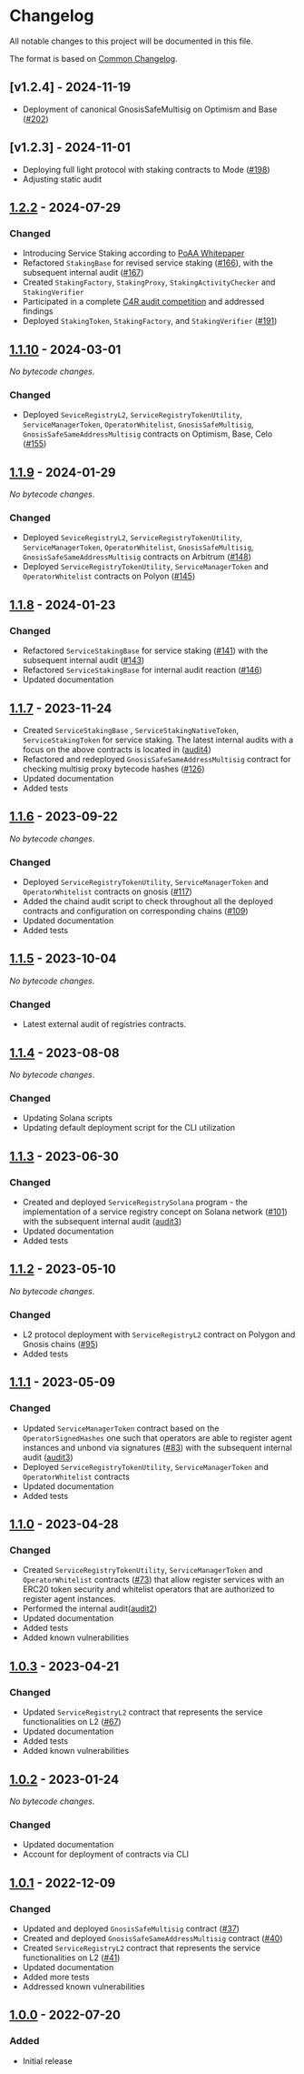 # Changelog

All notable changes to this project will be documented in this file.

The format is based on [Common Changelog](https://common-changelog.org).


[1.2.4]: https://github.com/valory-xyz/autonolas-registries/compare/v1.2.3...v1.2.4
[1.2.3]: https://github.com/valory-xyz/autonolas-registries/compare/v1.2.2...v1.2.3
[1.2.2]: https://github.com/valory-xyz/autonolas-registries/compare/v1.1.10...v1.2.2
[1.1.10]: https://github.com/valory-xyz/autonolas-registries/compare/v1.1.9...v1.1.10
[1.1.9]: https://github.com/valory-xyz/autonolas-registries/compare/v1.1.8...v1.1.9
[1.1.8]: https://github.com/valory-xyz/autonolas-registries/compare/v1.1.7...v1.1.8
[1.1.7]: https://github.com/valory-xyz/autonolas-registries/compare/v1.1.6...v1.1.7
[1.1.6]: https://github.com/valory-xyz/autonolas-registries/compare/v1.1.4...v1.1.6
[1.1.5]: https://github.com/valory-xyz/autonolas-registries/compare/v1.1.4...v1.1.5
[1.1.4]: https://github.com/valory-xyz/autonolas-registries/compare/v1.1.3...v1.1.4
[1.1.3]: https://github.com/valory-xyz/autonolas-registries/compare/v1.1.2...v1.1.3
[1.1.2]: https://github.com/valory-xyz/autonolas-registries/compare/v1.1.1...v1.1.2
[1.1.1]: https://github.com/valory-xyz/autonolas-registries/compare/v1.1.0...v1.1.1
[1.1.0]: https://github.com/valory-xyz/autonolas-registries/compare/v1.0.3...v1.1.0
[1.0.3]: https://github.com/valory-xyz/autonolas-registries/compare/v1.0.2...v1.0.3
[1.0.2]: https://github.com/valory-xyz/autonolas-registries/compare/v1.0.1...v1.0.2
[1.0.1]: https://github.com/valory-xyz/autonolas-registries/compare/v1.0.0...v1.0.1
[1.0.0]: https://github.com/valory-xyz/autonolas-registries/releases/tag/v1.0.0


## [v1.2.4] - 2024-11-19
- Deployment of canonical GnosisSafeMultisig on Optimism and Base ([#202](https://github.com/valory-xyz/autonolas-registries/pull/202))

## [v1.2.3] - 2024-11-01
- Deploying full light protocol with staking contracts to Mode ([#198](https://github.com/valory-xyz/autonolas-registries/pull/198))
- Adjusting static audit

## [1.2.2] - 2024-07-29

### Changed

- Introducing Service Staking according to [PoAA Whitepaper](https://staking.olas.network/poaa-whitepaper.pdf)
- Refactored `StakingBase` for revised service staking ([#166](https://github.com/valory-xyz/autonolas-registries/pull/166)), with the subsequent internal audit ([#167](https://github.com/valory-xyz/autonolas-registries/pull/167))
- Created `StakingFactory`, `StakingProxy`, `StakingActivityChecker` and  `StakingVerifier`
- Participated in a complete [C4R audit competition](https://github.com/code-423n4/2024-05-olas-findings) and addressed findings
- Deployed `StakingToken`, `StakingFactory`, and  `StakingVerifier` ([#191](https://github.com/valory-xyz/autonolas-registries/pull/191))

## [1.1.10] - 2024-03-01

_No bytecode changes_.

### Changed

- Deployed `SeviceRegistryL2`, `ServiceRegistryTokenUtility`, `ServiceManagerToken`, `OperatorWhitelist`, `GnosisSafeMultisig`, `GnosisSafeSameAddressMultisig` contracts on Optimism, Base, Celo ([#155](https://github.com/valory-xyz/autonolas-registries/pull/155))

## [1.1.9] - 2024-01-29

_No bytecode changes_.

### Changed

- Deployed `SeviceRegistryL2`, `ServiceRegistryTokenUtility`, `ServiceManagerToken`, `OperatorWhitelist`, `GnosisSafeMultisig`, `GnosisSafeSameAddressMultisig` contracts on Arbitrum ([#148](https://github.com/valory-xyz/autonolas-registries/pull/148))
- Deployed `ServiceRegistryTokenUtility`, `ServiceManagerToken` and `OperatorWhitelist` contracts on Polyon ([#145](https://github.com/valory-xyz/autonolas-registries/pull/148))

## [1.1.8] - 2024-01-23

### Changed

- Refactored `ServiceStakingBase` for service staking ([#141](https://github.com/valory-xyz/autonolas-registries/pull/141)) with the subsequent internal audit ([#143](https://github.com/valory-xyz/autonolas-registries/pull/143)) 
- Refactored `ServiceStakingBase` for internal audit reaction ([#146](https://github.com/valory-xyz/autonolas-registries/pull/146)) 
- Updated documentation

## [1.1.7] - 2023-11-24
- Created `ServiceStakingBase` , `ServiceStakingNativeToken`, `ServiceStakingToken` for service staking. The latest internal audits with a focus on the above contracts is located in ([audit4](https://github.com/valory-xyz/autonolas-registries/tree/main/audits/internal4)) 
- Refactored and redeployed `GnosisSafeSameAddressMultisig` contract for checking multisig proxy bytecode hashes ([#126](https://github.com/valory-xyz/autonolas-registries/pull/126))
- Updated documentation
- Added tests

## [1.1.6] - 2023-09-22

_No bytecode changes_.

### Changed

- Deployed `ServiceRegistryTokenUtility`, `ServiceManagerToken` and `OperatorWhitelist` contracts on gnosis ([#117](https://github.com/valory-xyz/autonolas-registries/pull/117))
- Added the chaind audit script to check throughout all the deployed contracts and configuration on corresponding chains ([#109](https://github.com/valory-xyz/autonolas-registries/pull/109))
- Updated documentation
- Added tests

## [1.1.5] - 2023-10-04

_No bytecode changes_.

### Changed

- Latest external audit of registries contracts.

## [1.1.4] - 2023-08-08

_No bytecode changes_.

### Changed

- Updating Solana scripts
- Updating default deployment script for the CLI utilization

## [1.1.3] - 2023-06-30

### Changed

- Created and deployed `ServiceRegistrySolana` program - the implementation of a service registry concept on Solana network ([#101](https://github.com/valory-xyz/autonolas-registries/pull/101))
  with the subsequent internal audit ([audit3](https://github.com/valory-xyz/autonolas-registries/tree/main/audits/internal3))
- Updated documentation
- Added tests

## [1.1.2] - 2023-05-10

_No bytecode changes_.

### Changed

- L2 protocol deployment with `ServiceRegistryL2` contract on Polygon and Gnosis chains ([#95](https://github.com/valory-xyz/autonolas-registries/pull/95))
- Added tests

## [1.1.1] - 2023-05-09

### Changed

- Updated `ServiceManagerToken` contract based on the `OperatorSignedHashes` one such that operators are able to register agent instances and unbond via signatures ([#83](https://github.com/valory-xyz/autonolas-registries/pull/83))
  with the subsequent internal audit ([audit3](https://github.com/valory-xyz/autonolas-registries/tree/main/audits/internal3))
- Deployed `ServiceRegistryTokenUtility`, `ServiceManagerToken` and `OperatorWhitelist` contracts
- Updated documentation
- Added tests

## [1.1.0] - 2023-04-28

### Changed

- Created `ServiceRegistryTokenUtility`, `ServiceManagerToken` and `OperatorWhitelist` contracts ([#73](https://github.com/valory-xyz/autonolas-registries/pull/73))
  that allow register services with an ERC20 token security and whitelist operators that are authorized to register agent instances.
- Performed the internal audit([audit2](https://github.com/valory-xyz/autonolas-registries/tree/main/audits/internal2))
- Updated documentation
- Added tests
- Added known vulnerabilities

## [1.0.3] - 2023-04-21

### Changed

- Updated `ServiceRegistryL2` contract that represents the service functionalities on L2 ([#67](https://github.com/valory-xyz/autonolas-registries/pull/67))
- Updated documentation
- Added tests
- Added known vulnerabilities

## [1.0.2] - 2023-01-24

_No bytecode changes_.

### Changed

- Updated documentation
- Account for deployment of contracts via CLI

## [1.0.1] - 2022-12-09

### Changed

- Updated and deployed `GnosisSafeMultisig` contract ([#37](https://github.com/valory-xyz/autonolas-registries/pull/37))
- Created and deployed `GnosisSafeSameAddressMultisig` contract ([#40](https://github.com/valory-xyz/autonolas-registries/pull/40))
- Created `ServiceRegistryL2` contract that represents the service functionalities on L2 ([#41](https://github.com/valory-xyz/autonolas-registries/pull/41))
- Updated documentation
- Added more tests
- Addressed known vulnerabilities

## [1.0.0] - 2022-07-20

### Added

- Initial release